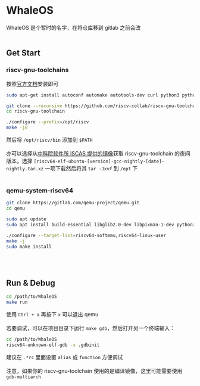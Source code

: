 # WhaleOS
WhaleOS 是个暂时的名字，在将仓库移到 gitlab 之前会改
<br><br>
## Get Start
### riscv-gnu-toolchains
按照[官方文档](https://github.com/riscv-collab/riscv-gnu-toolchain)安装即可

```bash
sudo apt-get install autoconf automake autotools-dev curl python3 python3-pip python3-tomli libmpc-dev libmpfr-dev libgmp-dev gawk build-essential bison flex texinfo gperf libtool patchutils bc zlib1g-dev libexpat-dev ninja-build git cmake libglib2.0-dev libslirp-dev

git clone --recursive https://github.com/riscv-collab/riscv-gnu-toolchain.git
cd riscv-gnu-toolchain

./configure --prefix=/opt/riscv
make -j8
```
然后将 `/opt/riscv/bin` 添加到 `$PATH`
<br><br>
亦可以选择从[中科院软件所 ISCAS 提供的镜像](https://mirror.iscas.ac.cn/riscv-toolchains/release/riscv-collab/riscv-gnu-toolchain/LatestRelease/)获取 riscv-gnu-toolchain 的夜间版本，选择 `[riscv64-elf-ubuntu-[version]-gcc-nightly-[date]-nightly.tar.xz` 一项下载然后将其 `tar -Jxvf` 到 `/opt` 下
<br><br>

### qemu-system-riscv64
```bash
git clone https://gitlab.com/qemu-project/qemu.git
cd qemu

sudo apt update
sudo apt install build-essential libglib2.0-dev libpixman-1-dev python3 python3-pip ninja-build

./configure --target-list=riscv64-softmmu,riscv64-linux-user
make -j
sudo make install
```
<br><br>

## Run & Debug
```bash
cd /path/to/WhaleOS
make run
```
使用 `Ctrl + a` 再按下 `x` 可以退出 qemu
<br><br>
若要调试，可以在项目目录下运行 `make gdb`，然后打开另一个终端输入：
```bash
cd /path/to/WhaleOS
riscv64-unknown-elf-gdb -x .gdbinit
```
建议在 `.*rc` 里面设置 `alias` 或 `function` 方便调试
<br><br>
注意，如果你的 riscv-gnu-toolchain 使用的是编译镜像，这里可能需要使用 `gdb-multiarch`
